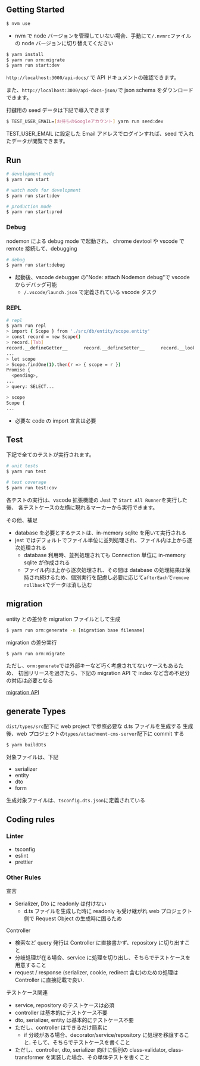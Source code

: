 ## Getting Started

```bash
$ nvm use
```

- nvm で node バージョンを管理していない場合、手動にて`/.nvmrc`ファイルの node バージョンに切り替えてください

```bash
$ yarn install
$ yarn run orm:migrate
$ yarn run start:dev
```

`http://localhost:3000/api-docs/` で API ドキュメントの確認できます。

また、`http://localhost:3000/api-docs-json/`で json schema をダウンロードできます。

打鍵用の seed データは下記で導入できます

```bash
$ TEST_USER_EMAIL=[お持ちのGoogleアカウント] yarn run seed:dev
```

TEST_USER_EMAIL に設定した Email アドレスでログインすれば、seed で入れたデータが閲覧できます。

## Run

```bash
# development mode
$ yarn run start

# watch mode for development
$ yarn run start:dev

# production mode
$ yarn run start:prod
```

### Debug

nodemon による debug mode で起動され、
chrome devtool や vscode で remote 接続して、debugging

```bash
# debug
$ yarn run start:debug
```

- 起動後、vscode debugger の"Node: attach Nodemon debug"で vscode からデバッグ可能
  - `/.vscode/launch.json` で定義されている vscode タスク

### REPL

```bash
# repl
$ yarn run repl
> import { Scope } from './src/db/entity/scope.entity'
> const record = new Scope()
> record.[Tab]
record.__defineGetter__      record.__defineSetter__      record.__lookupGetter__000
...
> let scope
> Scope.findOne(1).then(r => { scope = r })
Promise {
  <pending>,
...
> query: SELECT...

> scope
Scope {
...
```

- 必要な code の import 宣言は必要

## Test

下記で全てのテストが実行されます。

```bash
# unit tests
$ yarn run test

# test coverage
$ yarn run test:cov
```

各テストの実行は、vscode 拡張機能の Jest で `Start All Runner`を実行した後、
各テストケースの左横に現れるマーカーから実行できます。

その他、補足

- database を必要とするテストは、in-memory sqlite を用いて実行される
- jest ではデフォルトでファイル単位に並列処理され、ファイル内は上から逐次処理される
  - database 利用時、並列処理されても Connection 単位に in-memory sqlite が作成される
  - ファイル内は上から逐次処理され、その間は database の処理結果は保持され続けるため、個別実行を配慮し必要に応じて`afterEach`で`remove` `rollback`でデータは消し込む

## migration

entity との差分を migration ファイルとして生成

```bash
$ yarn run orm:generate -n [migration base filename]
```

migration の差分実行

```bash
$ yarn run orm:migrate
```

ただし、`orm:generate`では外部キーなど巧く考慮されてないケースもあるため、
初回リリースを過ぎたら、下記の migration API で index など含め不足分の対応は必要となる

[migration API](https://typeorm.io/#/migrations/using-migration-api-to-write-migrations)

## generate Types

`dist/types/src`配下に web project で参照必要な d.ts ファイルを生成する
生成後、web プロジェクトの`types/attachment-cms-server`配下に commit する

```bash
$ yarn buildDts
```

対象ファイルは、下記

- serializer
- entity
- dto
- form

生成対象ファイルは、`tsconfig.dts.json`に定義されている

## Coding rules

### Linter

- tsconfig
- eslint
- prettier

### Other Rules

宣言

- Serializer, Dto に readonly は付けない
  - d.ts ファイルを生成した時に readonly も受け継がれ web プロジェクト側で Request Object の生成時に困るため

Controller

- 検索など query 発行は Controller に直接書かず、repository に切り出すこと
- 分岐処理が在る場合、service に処理を切り出し、そちらでテストケースを用意すること
- request / response (serializer, cookie, redirect 含む)のための処理は Controller に直接記載で良い.

テストケース関連

- service, repository のテストケースは必須
- controller は基本的にテストケース不要
- dto, serializer, entity は基本的にテストケース不要
- ただし、controller はできるだけ簡素に
  - if 分岐がある場合、decorator/service/repository に処理を移譲すること. そして、そちらでテストケースを書くこと
- ただし、controller, dto, serializer 向けに個別の class-validator, class-transformer を実装した場合、その単体テストを書くこと
